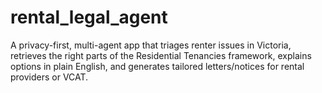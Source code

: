 # rental_legal_agent
A privacy-first, multi-agent app that triages renter issues in Victoria, retrieves the right parts of the Residential Tenancies framework, explains options in plain English, and generates tailored letters/notices for rental providers or VCAT.
